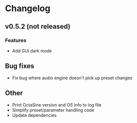 # Changelog

## v0.5.2 (not released)

### Features

- Add GUI dark mode

## Bug fixes
- Fix bug where audio engine doesn't pick up preset changes

## Other
- Print OctaSine version and OS info to log file
- Simplify preset/parameter handling code
- Update dependencies
